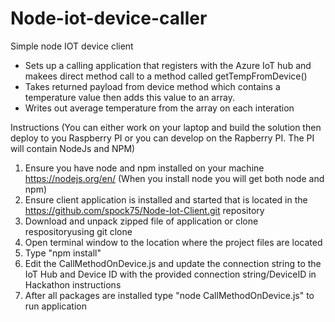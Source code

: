 # Node-iot-device-caller
Simple node IOT device client
<br>
<ul>
<li>Sets up a calling application that registers with the Azure IoT hub and makees direct method call to a method called getTempFromDevice()</li>
<li>Takes returned payload from device method which contains a temperature value then adds this value to an array.</li>
<li>Writes out average temperature from the array on each interation</li>
</ul>


Instructions  (You can either work on your laptop and build the solution then deploy to you Raspberry PI or you can develop on the Rapberry PI. The PI will contain NodeJs and NPM)
1. Ensure you have node and npm installed on your machine  https://nodejs.org/en/ (When you install node you will get both node and npm)
2. Ensure client application is installed and started that is located in the https://github.com/spock75/Node-Iot-Client.git repository
3. Download and unpack zipped file of application or clone respositoryusing git clone
4. Open terminal window to the location where the project files are located
5. Type "npm install"
6. Edit the CallMethodOnDevice.js and update the connection string to the IoT Hub and Device ID with the provided connection string/DeviceID in Hackathon instructions
7. After all packages are installed type "node CallMethodOnDevice.js" to run application
